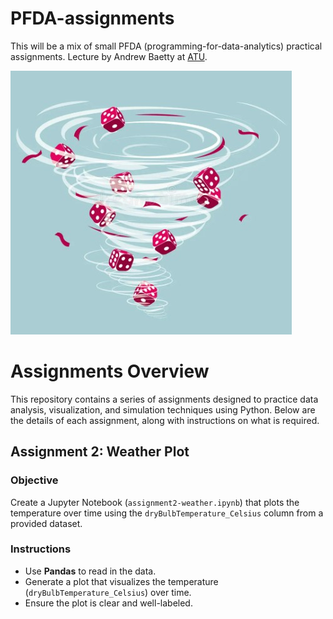 # PFDA-assignments

This will be a mix of small PFDA (programming-for-data-analytics) practical assignments.
Lecture by Andrew Baetty at [ATU](https://www.atu.ie/).

![weatherisk](img/weather_risk20241214.jpg)

# Assignments Overview

This repository contains a series of assignments designed to practice data analysis, visualization, and simulation techniques using Python. Below are the details of each assignment, along with instructions on what is required.

## Assignment 2: Weather Plot

### Objective
Create a Jupyter Notebook (`assignment2-weather.ipynb`) that plots the temperature over time using the `dryBulbTemperature_Celsius` column from a provided dataset.

### Instructions
- Use **Pandas** to read in the data.
- Generate a plot that visualizes the temperature (`dryBulbTemperature_Celsius`) over time.
- Ensure the plot is clear and well-labeled.
